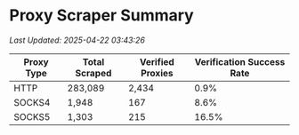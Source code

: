 # Proxy Scraper Summary

_Last Updated: 2025-04-22 03:43:26_

| Proxy Type | Total Scraped | Verified Proxies | Verification Success Rate |
|------------|--------------|------------------|--------------------------|
| HTTP | 283,089 | 2,434 | 0.9% |
| SOCKS4 | 1,948 | 167 | 8.6% |
| SOCKS5 | 1,303 | 215 | 16.5% |
